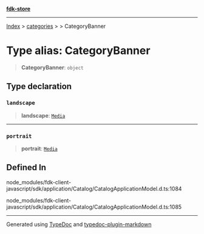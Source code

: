 [**fdk-store**](../../../README.md)
***

[Index](../../../API.md) > [categories](../../README.md) > [<internal>](../README.md) > CategoryBanner

# Type alias: CategoryBanner

> **CategoryBanner**: `object`

## Type declaration

### `landscape`

> **landscape**: [`Media`](../../../brands/internal_/type-aliases/type-alias.Media.md)

***

### `portrait`

> **portrait**: [`Media`](../../../brands/internal_/type-aliases/type-alias.Media.md)

## Defined In

node\_modules/fdk-client-javascript/sdk/application/Catalog/CatalogApplicationModel.d.ts:1084

node\_modules/fdk-client-javascript/sdk/application/Catalog/CatalogApplicationModel.d.ts:1085

***
Generated using [TypeDoc](https://typedoc.org/) and [typedoc-plugin-markdown](https://www.npmjs.com/package/typedoc-plugin-markdown)
